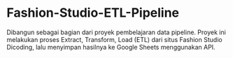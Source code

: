 # Fashion-Studio-ETL-Pipeline
Dibangun sebagai bagian dari proyek pembelajaran data pipeline. Proyek ini melakukan proses Extract, Transform, Load (ETL) dari situs Fashion Studio Dicoding, lalu menyimpan hasilnya ke Google Sheets menggunakan API.
